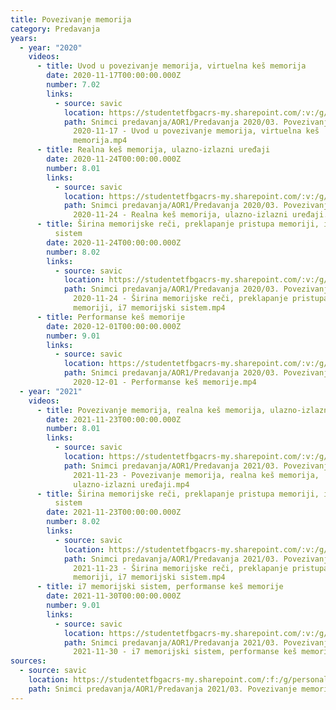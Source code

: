 ```yaml
---
title: Povezivanje memorija
category: Predavanja
years:
  - year: "2020"
    videos:
      - title: Uvod u povezivanje memorija, virtuelna keš memorija
        date: 2020-11-17T00:00:00.000Z
        number: 7.02
        links:
          - source: savic
            location: https://studentetfbgacrs-my.sharepoint.com/:v:/g/personal/sa190595d_student_etf_bg_ac_rs/EarRjGkKzz1Is0HQdN52HFgBF_Y_A4qeDtoslJsU9ghUew
            path: Snimci predavanja/AOR1/Predavanja 2020/03. Povezivanje memorija/07.02 -
              2020-11-17 - Uvod u povezivanje memorija, virtuelna keš
              memorija.mp4
      - title: Realna keš memorija, ulazno-izlazni uređaji
        date: 2020-11-24T00:00:00.000Z
        number: 8.01
        links:
          - source: savic
            location: https://studentetfbgacrs-my.sharepoint.com/:v:/g/personal/sa190595d_student_etf_bg_ac_rs/ESE_dgdUtZVJiXzyA66JhaQBDzXj1jkSzSG-KICmdNBjBw
            path: Snimci predavanja/AOR1/Predavanja 2020/03. Povezivanje memorija/08.01 -
              2020-11-24 - Realna keš memorija, ulazno-izlazni uređaji.mp4
      - title: Širina memorijske reči, preklapanje pristupa memoriji, i7 memorijski
          sistem
        date: 2020-11-24T00:00:00.000Z
        number: 8.02
        links:
          - source: savic
            location: https://studentetfbgacrs-my.sharepoint.com/:v:/g/personal/sa190595d_student_etf_bg_ac_rs/EXyO2hlhxapAn4QFkwJXaUsB1chuVofNZNMflA9KRnrh5g
            path: Snimci predavanja/AOR1/Predavanja 2020/03. Povezivanje memorija/08.02 -
              2020-11-24 - Širina memorijske reči, preklapanje pristupa
              memoriji, i7 memorijski sistem.mp4
      - title: Performanse keš memorije
        date: 2020-12-01T00:00:00.000Z
        number: 9.01
        links:
          - source: savic
            location: https://studentetfbgacrs-my.sharepoint.com/:v:/g/personal/sa190595d_student_etf_bg_ac_rs/EZSX_Bq0T29JlqyOsfAS2GoBrdaH7WJeHCVhLapwsHC5xQ
            path: Snimci predavanja/AOR1/Predavanja 2020/03. Povezivanje memorija/09.01 -
              2020-12-01 - Performanse keš memorije.mp4
  - year: "2021"
    videos:
      - title: Povezivanje memorija, realna keš memorija, ulazno-izlazni uređaji
        date: 2021-11-23T00:00:00.000Z
        number: 8.01
        links:
          - source: savic
            location: https://studentetfbgacrs-my.sharepoint.com/:v:/g/personal/sa190595d_student_etf_bg_ac_rs/Ec3LfJU2W1RJoHzQMXOqb-4B3BK9e4CysIU6CD2h1w3bRQ
            path: Snimci predavanja/AOR1/Predavanja 2021/03. Povezivanje memorija/08.01 -
              2021-11-23 - Povezivanje memorija, realna keš memorija,
              ulazno-izlazni uređaji.mp4
      - title: Širina memorijske reči, preklapanje pristupa memoriji, i7 memorijski
          sistem
        date: 2021-11-23T00:00:00.000Z
        number: 8.02
        links:
          - source: savic
            location: https://studentetfbgacrs-my.sharepoint.com/:v:/g/personal/sa190595d_student_etf_bg_ac_rs/Eam5VfBYOChOlfJswWg91sgB8JqD8nx-okpt8f9Os8asIg
            path: Snimci predavanja/AOR1/Predavanja 2021/03. Povezivanje memorija/08.02 -
              2021-11-23 - Širina memorijske reči, preklapanje pristupa
              memoriji, i7 memorijski sistem.mp4
      - title: i7 memorijski sistem, performanse keš memorije
        date: 2021-11-30T00:00:00.000Z
        number: 9.01
        links:
          - source: savic
            location: https://studentetfbgacrs-my.sharepoint.com/:v:/g/personal/sa190595d_student_etf_bg_ac_rs/Ed1k8kTYoC1EnA4wTVuCkKUBOo0821Fosln9roQDdqZW1g
            path: Snimci predavanja/AOR1/Predavanja 2021/03. Povezivanje memorija/09.01 -
              2021-11-30 - i7 memorijski sistem, performanse keš memorije.mp4
sources:
  - source: savic
    location: https://studentetfbgacrs-my.sharepoint.com/:f:/g/personal/sa190595d_student_etf_bg_ac_rs/En7rAXwLiTpOqQvIhaqI3h0Bac0RHfqc4-tYFrbYMua3cQ
    path: Snimci predavanja/AOR1/Predavanja 2021/03. Povezivanje memorija
---
```



